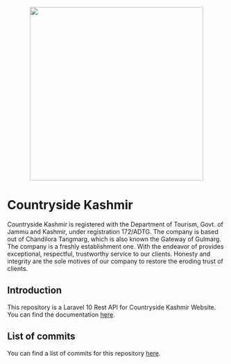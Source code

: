 <p align="center"><a href="https://laravel.com" target="_blank"><img src="http://countrysidekashmir.com/img/inline-logo.png" width="400"></a></p>

# Countryside Kashmir

Countryside Kashmir is registered with the Department of Tourism, Govt. of Jammu and Kashmir, under registration 172/ADTG. The company is based out of Chandilora Tangmarg, which is also known the Gateway of Gulmarg. The company is a freshly establishment one. With the endeavor of provides exceptional, respectful, trustworthy service to our clients. Honesty and integrity are the sole motives of our company to restore the eroding trust of clients.

## Introduction

This repository is a Laravel 10 Rest API for Countryside Kashmir Website. You can find the documentation <a href="https://documenter.getpostman.com/view/16469909/VUjTm4FU" target="_blank">here</a>.

## List of commits

You can find a list of commits for this repository <a href="https://github.com/fs98/countryside-kashmir-api/commits/master" target="_blank">here</a>.
